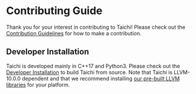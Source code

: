 # Contributing Guide

Thank you for your interest in contributing to Taichi! Please check out the [Contribution Guidelines](https://docs.taichi.graphics/lang/articles/contribution/contributor_guide) for how to make a contribution.

## Developer Installation

Taichi is developed mainly in C++17 and Python3. Please check out the [Developer Installation](https://docs.taichi.graphics/lang/articles/contribution/dev_install) to build Taichi from source. Note that Taichi is LLVM-10.0.0 dependent and that we recommend installing [our pre-built LLVM libraries](https://docs.taichi.graphics/lang/articles/contribution/dev_install#installing-dependencies) for your platform.
